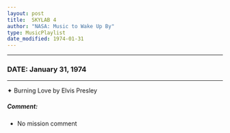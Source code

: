 ```yaml
---
layout: post
title:  SKYLAB 4
author: "NASA: Music to Wake Up By"
type: MusicPlaylist
date_modified: 1974-01-31
---
```


----
### DATE: January 31, 1974
----
✦ Burning Love by Elvis Presley

##### Comment:
* No mission comment
